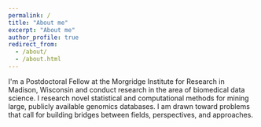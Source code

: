 ```yaml
---
permalink: /
title: "About me"
excerpt: "About me"
author_profile: true
redirect_from: 
  - /about/
  - /about.html
---
```


I'm a Postdoctoral Fellow at the Morgridge Institute for Research in Madison, Wisconsin and conduct research in the area of biomedical data science.  I research novel statistical and computational methods for mining large, publicly available genomics databases. I am drawn toward problems that call for building bridges between fields, perspectives, and approaches.
